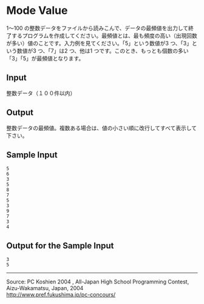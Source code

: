 # Mode Value

1〜100 の整数データをファイルから読みこんで、データの最頻値を出力して終了するプログラムを作成してください。最頻値とは、最も頻度の高い（出現回数が多い）値のことです。入力例を見てください。「5」という数値が3 つ、「3」という数値が3 つ、「7」は2 つ、他は1 つです。このとき、もっとも個数の多い「3」「5」が最頻値となります。

## Input

整数データ（１００件以内）

## Output

整数データの最頻値。複数ある場合は、値の小さい順に改行してすべて表示して下さい。

## Sample Input

    5
    6
    3
    5
    8
    7
    5
    3
    9
    7
    3
    4

## Output for the Sample Input

    3
    5

* * *

Source: PC Koshien 2004 , All-Japan High School Programming Contest, Aizu-Wakamatsu, Japan, 2004   
<http://www.pref.fukushima.jp/pc-concours/>